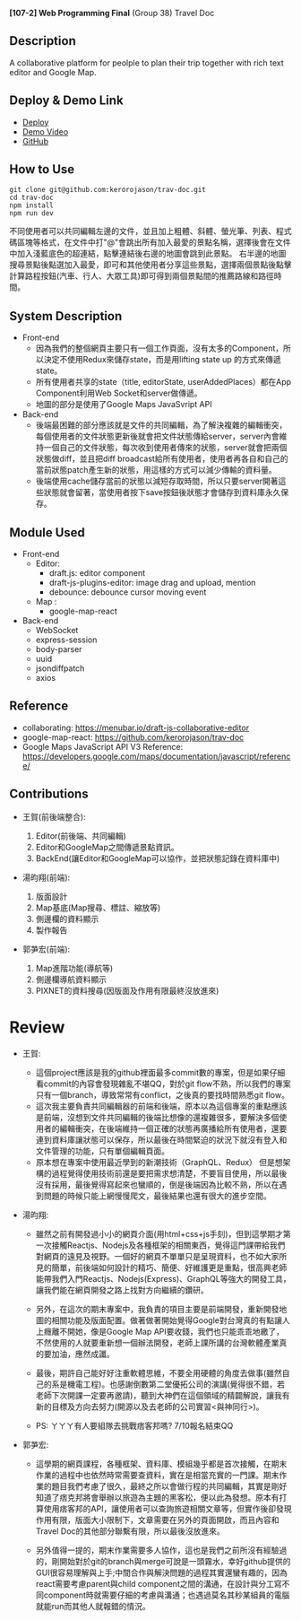 **[107-2] Web Programming Final**
(Group 38) Travel Doc
## Description
A collaborative platform for peolple to plan their trip together with rich text editor and Google Map.

## Deploy & Demo Link
- [Deploy](https://travel-doc.herokuapp.com/)
- [Demo Video](https://drive.google.com/file/d/13hnZel38zZ2WXki5YOhUFhDJvuSwecne/view?usp=sharing)
- [GitHub](https://github.com/kerorojason/trav-doc)


## How to Use
```
git clone git@github.com:kerorojason/trav-doc.git
cd trav-doc
npm install
npm run dev
```
不同使用者可以共同編輯左邊的文件，並且加上粗體、斜體、螢光筆、列表、程式碼區塊等格式，在文件中打"@"會跳出所有加入最愛的景點名稱，選擇後會在文件中加入淺藍底色的超連結，點擊連結後右邊的地圖會跳到此景點。
右半邊的地圖搜尋景點後點選加入最愛，即可和其他使用者分享這些景點，選擇兩個景點後點擊計算路程按鈕(汽車、行人、大眾工具)即可得到兩個景點間的推薦路線和路徑時間。

## System Description
- Front-end
    - 因為我們的整個網頁主要只有一個工作頁面，沒有太多的Component，所以決定不使用Redux來儲存state，而是用lifting state up 的方式來傳遞state。
    - 所有使用者共享的state（title, editorState, userAddedPlaces）都在App Component利用Web Socket和server做傳遞。
    - 地圖的部分是使用了Google Maps JavaSvript API  
- Back-end
    - 後端最困難的部分應該就是文件的共同編輯，為了解決複雜的編輯衝突，每個使用者的文件狀態更新後就會把文件狀態傳給server，server內會維持一個自己的文件狀態，每次收到使用者傳來的狀態，server就會把兩個狀態做diff，並且把diff broadcast給所有使用者，使用者再各自和自己的當前狀態patch產生新的狀態，用這樣的方式可以減少傳輸的資料量。
    - 後端使用cache儲存當前的狀態以減短存取時間，所以只要server開著這些狀態就會留著，當使用者按下save按鈕後狀態才會儲存到資料庫永久保存。
    

## Module Used

- Front-end
	- Editor:
    	- draft.js: editor component
    	- draft-js-plugins-editor: image drag and upload, mention
    	- debounce: debounce cursor moving event
	- Map : 
		- google-map-react
- Back-end
    - WebSocket
    - express-session
    - body-parser
    - uuid
    - jsondiffpatch
    - axios
	
## Reference
- collaborating: https://menubar.io/draft-js-collaborative-editor
- google-map-react: https://github.com/kerorojason/trav-doc
- Google Maps JavaScript API V3 Reference: https://developers.google.com/maps/documentation/javascript/reference/ 

## Contributions

* 王賀(前後端整合): 
	1. Editor(前後端、共同編輯)
	2. Editor和GoogleMap之間傳遞景點資訊。
	3. BackEnd(讓Editor和GoogleMap可以協作，並把狀態記錄在資料庫中)

* 湯昀翔(前端):
	1. 版面設計
	2. Map基底(Map搜尋、標註、縮放等)
	3. 側邊欄的資料顯示
	4. 製作報告

* 郭芛宏(前端):
	1. Map進階功能(導航等)
	2. 側邊欄導航資料顯示
	3. PIXNET的資料搜尋(因版面及作用有限最終沒放進來)

# Review

* 王賀: 
	* 這個project應該是我的github裡面最多commit數的專案，但是如果仔細看commit的內容會發現雜亂不堪QQ，對於git flow不熟，所以我們的專案只有一個branch，導致常常有conflict，之後真的要找時間熟悉git flow。
	* 這次我主要負責共同編輯器的前端和後端，原本以為這個專案的重點應該是前端，沒想到文件共同編輯的後端比想像的還複雜很多，要解決多個使用者的編輯衝突，在後端維持一個正確的狀態再廣播給所有使用者，還要連到資料庫讓狀態可以保存，所以最後在時間緊迫的狀況下就沒有登入和文件管理的功能，只有單個編輯頁面。
	* 原本想在專案中使用最近學到的新潮技術（GraphQL、Redux） 但是想架構的過程覺得使用技術前還是要把需求想清楚，不要盲目使用，所以最後沒有採用，最後覺得寫起來也蠻順的，倒是後端因為比較不熟，所以在遇到問題的時候只能上網慢慢爬文，最後結果也還有很大的進步空間。


* 湯昀翔: 
	* 雖然之前有開發過小小的網頁介面(用html+css+js手刻)，但到這學期才第一次接觸Reactjs、Nodejs及各種框架的相關東西，覺得這門課帶給我們對網頁的遠見及視野。一個好的網頁不單單只是呈現資料，也不如大家所見的簡單，前後端如何設計的精巧、簡便、好維護更是重點，很高興老師能帶我們入門Reactjs、Nodejs(Express)、GraphQL等強大的開發工具，讓我們能在網頁開發之路上找對方向繼續的鑽研。
	* 另外，在這次的期末專案中，我負責的項目主要是前端開發，重新開發地圖的相關功能及版面配置。做著做著開始覺得Google對台灣真的有點讓人上癮離不開她，像是Google Map API要收錢，我們也只能乖乖地繳了，不然使用的人就要重新想一個辦法開發，老師上課所講的台灣軟體產業真的要加油，應然成讖。
	* 最後，期許自己能好好注重軟體思維，不要全用硬體的角度去做事(雖然自己的系是機電工程)。也感謝倒數第二堂優拓公司的演講(覺得很不錯，若老師下次開課一定要再邀請)，聽到大神們在這個領域的精闢解說，讓我有新的目標及方向去努力(開源以及去老師的公司實習<與神同行>)。

	* PS: ㄚㄚㄚ有人要組隊去挑戰痞客邦嗎? 7/10報名結束QQ

* 郭芛宏: 
    * 這學期的網頁課程，各種框架、資料庫、模組幾乎都是首次接觸，在期末作業的過程中也依然時常需要查資料，實在是相當充實的一門課。期末作業的題目我們考慮了很久，最終之所以會做行程的共同編輯，其實是剛好知道了痞克邦將會舉辦以旅遊為主題的黑客松，便以此為發想。原本有打算使用痞客邦的API，讓使用者可以查詢旅遊相關文章等，但實作後卻發現作用有限，版面大小限制下，文章需要在另外的頁面開啟，而且內容和Travel Doc的其他部分聯繫有限，所以最後沒放進來。
     
    * 另外值得一提的，期末作業需要多人協作，這也是我們之前所沒有經驗過的，剛開始對於git的branch與merge可說是一頭霧水，幸好github提供的GUI很容易理解與上手;中間合作與解決問題的過程其實還蠻有趣的，因為react需要考慮parent與child component之間的溝通，在設計與分工寫不同component時就需要仔細的考慮與溝通；也遇過莫名其秒某組員的電腦就能run而其他人就報錯的情況。



